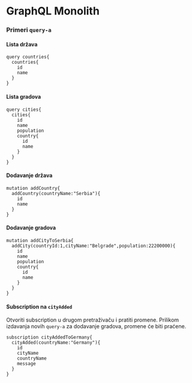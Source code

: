 # GraphQL Monolith

### Primeri `query-a`

#### Lista država

```
query countries{
  countries{
    id
    name
  }
}
```

#### Lista gradova

```
query cities{
  cities{
    id
    name
    population
    country{
      id
      name
    }
  }
}
```

#### Dodavanje država

```
mutation addCountry{
  addCountry(countryName:"Serbia"){
    id
    name
  }
}
```

#### Dodavanje gradova

```
mutation addCityToSerbia{
  addCity(countryId:1,cityName:"Belgrade",population:22200000){
    id
    name
    population
    country{
      id
      name
    }
  }
}
```

#### Subscription na `cityAdded`

Otvoriti subscription u drugom pretraživaču i pratiti promene. Prilikom izdavanja novih `query-a` za dodavanje gradova, promene će biti praćene.

```
subscription cityAddedToGermany{
  cityAdded(countryName:"Germany"){
    id
    cityName
    countryName
    message
  }
}
```

